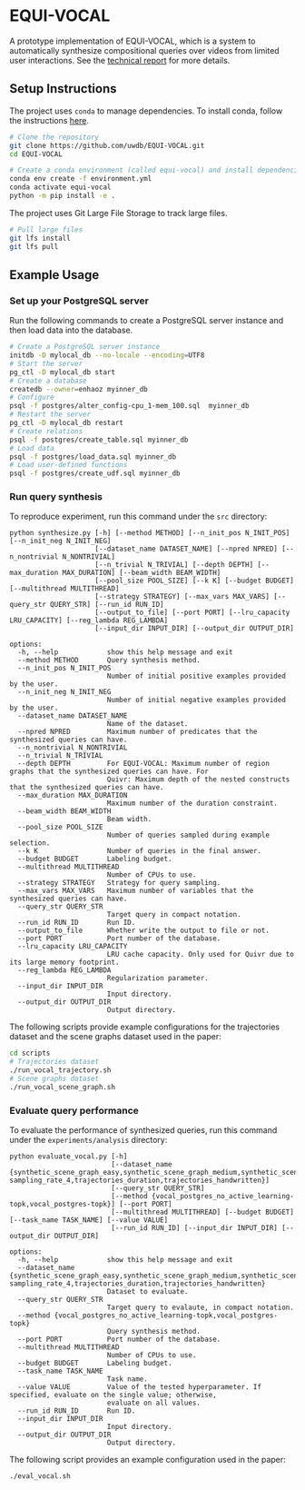 # EQUI-VOCAL

A prototype implementation of EQUI-VOCAL, which is a system to automatically synthesize compositional queries over videos from limited user interactions. See the [technical report](https://arxiv.org/abs/2301.00929) for more details.

## Setup Instructions

The project uses `conda` to manage dependencies. To install conda, follow the instructions [here](https://docs.conda.io/projects/conda/en/latest/user-guide/install/).

```sh
# Clone the repository
git clone https://github.com/uwdb/EQUI-VOCAL.git
cd EQUI-VOCAL

# Create a conda environment (called equi-vocal) and install dependencies
conda env create -f environment.yml
conda activate equi-vocal
python -m pip install -e .
```

The project uses Git Large File Storage to track large files.

```sh
# Pull large files
git lfs install
git lfs pull
```

## Example Usage

### Set up your PostgreSQL server
Run the following commands to create a PostgreSQL server instance and then load data into the database.

```sh
# Create a PostgreSQL server instance
initdb -D mylocal_db --no-locale --encoding=UTF8
# Start the server
pg_ctl -D mylocal_db start
# Create a database
createdb --owner=enhaoz myinner_db
# Configure
psql -f postgres/alter_config-cpu_1-mem_100.sql  myinner_db
# Restart the server
pg_ctl -D mylocal_db restart
# Create relations
psql -f postgres/create_table.sql myinner_db
# Load data
psql -f postgres/load_data.sql myinner_db
# Load user-defined functions
psql -f postgres/create_udf.sql myinner_db
```

### Run query synthesis
To reproduce experiment, run this command under the `src` directory:

```buildoutcfg
python synthesize.py [-h] [--method METHOD] [--n_init_pos N_INIT_POS] [--n_init_neg N_INIT_NEG]
                     [--dataset_name DATASET_NAME] [--npred NPRED] [--n_nontrivial N_NONTRIVIAL]
                     [--n_trivial N_TRIVIAL] [--depth DEPTH] [--max_duration MAX_DURATION] [--beam_width BEAM_WIDTH]
                     [--pool_size POOL_SIZE] [--k K] [--budget BUDGET] [--multithread MULTITHREAD]
                     [--strategy STRATEGY] [--max_vars MAX_VARS] [--query_str QUERY_STR] [--run_id RUN_ID]
                     [--output_to_file] [--port PORT] [--lru_capacity LRU_CAPACITY] [--reg_lambda REG_LAMBDA]
                     [--input_dir INPUT_DIR] [--output_dir OUTPUT_DIR]

options:
  -h, --help            show this help message and exit
  --method METHOD       Query synthesis method.
  --n_init_pos N_INIT_POS
                        Number of initial positive examples provided by the user.
  --n_init_neg N_INIT_NEG
                        Number of initial negative examples provided by the user.
  --dataset_name DATASET_NAME
                        Name of the dataset.
  --npred NPRED         Maximum number of predicates that the synthesized queries can have.
  --n_nontrivial N_NONTRIVIAL
  --n_trivial N_TRIVIAL
  --depth DEPTH         For EQUI-VOCAL: Maximum number of region graphs that the synthesized queries can have. For
                        Quivr: Maximum depth of the nested constructs that the synthesized queries can have.
  --max_duration MAX_DURATION
                        Maximum number of the duration constraint.
  --beam_width BEAM_WIDTH
                        Beam width.
  --pool_size POOL_SIZE
                        Number of queries sampled during example selection.
  --k K                 Number of queries in the final answer.
  --budget BUDGET       Labeling budget.
  --multithread MULTITHREAD
                        Number of CPUs to use.
  --strategy STRATEGY   Strategy for query sampling.
  --max_vars MAX_VARS   Maximum number of variables that the synthesized queries can have.
  --query_str QUERY_STR
                        Target query in compact notation.
  --run_id RUN_ID       Run ID.
  --output_to_file      Whether write the output to file or not.
  --port PORT           Port number of the database.
  --lru_capacity LRU_CAPACITY
                        LRU cache capacity. Only used for Quivr due to its large memory footprint.
  --reg_lambda REG_LAMBDA
                        Regularization parameter.
  --input_dir INPUT_DIR
                        Input directory.
  --output_dir OUTPUT_DIR
                        Output directory.
```

The following scripts provide example configurations for the trajectories dataset and the scene graphs dataset used in the paper:

```sh
cd scripts
# Trajectories dataset
./run_vocal_trajectory.sh
# Scene graphs dataset
./run_vocal_scene_graph.sh
```

### Evaluate query performance
To evaluate the performance of synthesized queries, run this command under the `experiments/analysis` directory:
```buildoutcfg
python evaluate_vocal.py [-h]
                         [--dataset_name {synthetic_scene_graph_easy,synthetic_scene_graph_medium,synthetic_scene_graph_hard,without_duration-sampling_rate_4,trajectories_duration,trajectories_handwritten}]
                         [--query_str QUERY_STR]
                         [--method {vocal_postgres_no_active_learning-topk,vocal_postgres-topk}] [--port PORT]
                         [--multithread MULTITHREAD] [--budget BUDGET] [--task_name TASK_NAME] [--value VALUE]
                         [--run_id RUN_ID] [--input_dir INPUT_DIR] [--output_dir OUTPUT_DIR]

options:
  -h, --help            show this help message and exit
  --dataset_name {synthetic_scene_graph_easy,synthetic_scene_graph_medium,synthetic_scene_graph_hard,without_duration-sampling_rate_4,trajectories_duration,trajectories_handwritten}
                        Dataset to evaluate.
  --query_str QUERY_STR
                        Target query to evalaute, in compact notation.
  --method {vocal_postgres_no_active_learning-topk,vocal_postgres-topk}
                        Query synthesis method.
  --port PORT           Port number of the database.
  --multithread MULTITHREAD
                        Number of CPUs to use.
  --budget BUDGET       Labeling budget.
  --task_name TASK_NAME
                        Task name.
  --value VALUE         Value of the tested hyperparameter. If specified, evaluate on the single value; otherwise,
                        evaluate on all values.
  --run_id RUN_ID       Run ID.
  --input_dir INPUT_DIR
                        Input directory.
  --output_dir OUTPUT_DIR
                        Output directory.
```
The following script provides an example configuration used in the paper:
```sh
./eval_vocal.sh
```